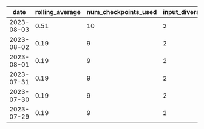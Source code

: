 | date | rolling_average | num_checkpoints_used | input_diversity |
| --- | --- | --- | --- |
| 2023-08-03 |  0.51 | 10 | 2 |
| 2023-08-02 |  0.19 | 9 | 2 |
| 2023-08-01 |  0.19 | 9 | 2 |
| 2023-07-31 |  0.19 | 9 | 2 |
| 2023-07-30 |  0.19 | 9 | 2 |
| 2023-07-29 |  0.19 | 9 | 2 |
